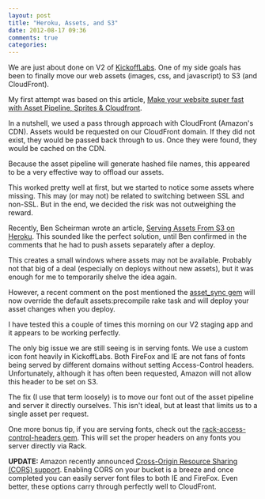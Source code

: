 ```yaml
---
layout: post
title: "Heroku, Assets, and S3"
date: 2012-08-17 09:36
comments: true
categories: 
---
```


We are just about done on V2 of [KickoffLabs](http://www.kickofflabs.com). One of my side goals has been to finally move our web assets (images, css, and javascript) to S3 (and CloudFront). 

My first attempt was based on this article, [Make your website super fast with Asset Pipeline, Sprites & Cloudfront](http://blog.railsonfire.com/2012/05/18/Assets-Sprites-CDN.html). 

In a nutshell, we used a pass through approach with CloudFront (Amazon's CDN). Assets would be requested on our CloudFront domain. If they did not exist, they would be passed back through to us. Once they were found, they would be cached on the CDN. 

Because the asset pipeline will generate hashed file names, this appeared to be a very effective way to offload our assets. 

This worked pretty well at first, but we started to notice some assets where missing. This may (or may not) be related to switching between SSL and non-SSL. But in the end, we decided the risk was not outweighing the reward. 

Recently, Ben Scheirman wrote an article, [Serving Assets From S3 on Heroku](http://benscheirman.com/2012/07/serving-assets-from-s3-on-heroku). This sounded like the perfect solution, until Ben confirmed in the comments that he had to push assets separately after a deploy. 

This creates a small windows where assets may not be available. Probably not that big of a deal (especially on deploys without new assets), but it was enough for me to temporarily shelve the idea again. 

However, a recent comment on the post mentioned the [asset_sync gem](https://github.com/rumblelabs/asset_sync) will now override the default assets:precompile rake task and will deploy your asset changes when you deploy. 

I have tested this a couple of times this morning on our V2 staging app and it appears to be working perfectly. 

The only big issue we are still seeing is in serving fonts. We use a custom icon font heavily in KickoffLabs. Both FireFox and IE are not fans of fonts being served by different domains without setting Access-Control headers. Unfortunately, although it has often been requested, Amazon will not allow this header to be set on S3. 

The fix (I use that term loosely) is to move our font out of the asset pipeline and server it directly ourselves. This isn't ideal, but at least that limits us to a single asset per request. 

One more bonus tip, if you are serving fonts, check out the [rack-access-control-headers gem](https://github.com/mintdigital/rack-access-control-headers). This will set the proper headers on any fonts you server directly via Rack. 

**UPDATE:** Amazon recently announced [Cross-Origin Resource Sharing (CORS) support](http://aws.amazon.com/about-aws/whats-new/2012/08/31/amazon-s3-announces-cross-origin-resource-sharing-CORS-support/). Enabling CORS on your bucket is a breeze and once completed you can easily server font files to both IE and FireFox. Even better, these options carry through perfectly well to CloudFront.
